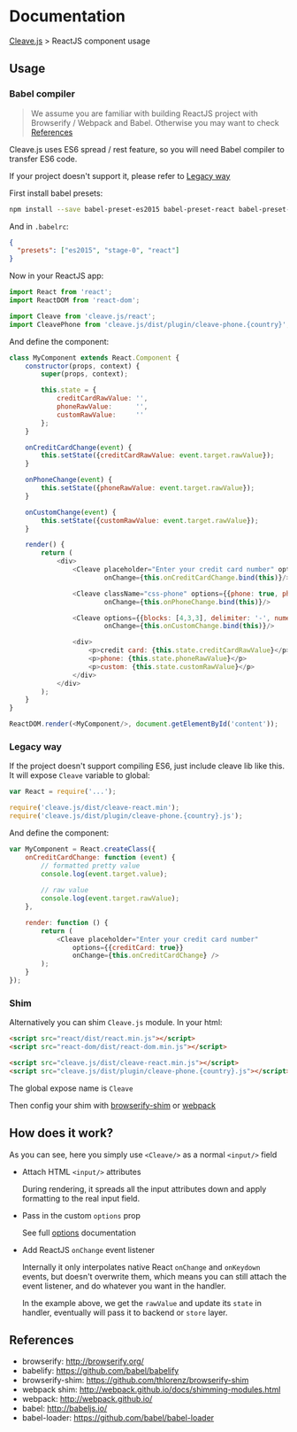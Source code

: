 # Documentation 

[Cleave.js](https://github.com/nosir/cleave.js#documentation) > ReactJS component usage

## Usage

### Babel compiler

> We assume you are familiar with building ReactJS project with Browserify / Webpack and Babel. Otherwise you may want to check [References](#references)

Cleave.js uses ES6 spread / rest feature, so you will need Babel compiler to transfer ES6 code.

If your project doesn't support it, please refer to [Legacy way](#legacy-way)

First install babel presets:

```bash
npm install --save babel-preset-es2015 babel-preset-react babel-preset-stage-0
```

And in `.babelrc`:

```json
{
  "presets": ["es2015", "stage-0", "react"]
}
```

Now in your ReactJS app:

```js
import React from 'react';
import ReactDOM from 'react-dom';

import Cleave from 'cleave.js/react';
import CleavePhone from 'cleave.js/dist/plugin/cleave-phone.{country}';
```

And define the component:

```js
class MyComponent extends React.Component {
    constructor(props, context) {
        super(props, context);

        this.state = {
            creditCardRawValue: '',
            phoneRawValue:      '',
            customRawValue:     ''
        };
    }

    onCreditCardChange(event) {
        this.setState({creditCardRawValue: event.target.rawValue});
    }

    onPhoneChange(event) {
        this.setState({phoneRawValue: event.target.rawValue});
    }

    onCustomChange(event) {
        this.setState({customRawValue: event.target.rawValue});
    }

    render() {
        return (
            <div>
                <Cleave placeholder="Enter your credit card number" options={{creditCard: true}}
                        onChange={this.onCreditCardChange.bind(this)}/>

                <Cleave className="css-phone" options={{phone: true, phoneRegionCode: 'AU'}}
                        onChange={this.onPhoneChange.bind(this)}/>

                <Cleave options={{blocks: [4,3,3], delimiter: '-', numericOnly: true}}
                        onChange={this.onCustomChange.bind(this)}/>

                <div>
                    <p>credit card: {this.state.creditCardRawValue}</p>
                    <p>phone: {this.state.phoneRawValue}</p>
                    <p>custom: {this.state.customRawValue}</p>
                </div>
            </div>
        );
    }
}

ReactDOM.render(<MyComponent/>, document.getElementById('content'));
```

### Legacy way

If the project doesn't support compiling ES6, just include cleave lib like this. It will expose `Cleave` variable to global:

```js
var React = require('...');

require('cleave.js/dist/cleave-react.min');
require('cleave.js/dist/plugin/cleave-phone.{country}.js');
```

And define the component:

```js
var MyComponent = React.createClass({
    onCreditCardChange: function (event) {
        // formatted pretty value
        console.log(event.target.value);
        
        // raw value
        console.log(event.target.rawValue);
    },

    render: function () {
        return (
            <Cleave placeholder="Enter your credit card number"
                options={{creditCard: true}}
                onChange={this.onCreditCardChange} />
        );
    }
});
```

### Shim

Alternatively you can shim `Cleave.js` module. In your html:

```html
<script src="react/dist/react.min.js"></script>
<script src="react-dom/dist/react-dom.min.js"></script>

<script src="cleave.js/dist/cleave-react.min.js"></script>
<script src="cleave.js/dist/plugin/cleave-phone.{country}.js"></script>
```

The global expose name is `Cleave`

Then config your shim with [browserify-shim](https://github.com/thlorenz/browserify-shim) or [webpack](http://webpack.github.io/docs/shimming-modules.html)

## How does it work?

As you can see, here you simply use `<Cleave/>` as a normal `<input/>` field 

- Attach HTML `<input/>` attributes

    During rendering, it spreads all the input attributes down and apply formatting to the real input field.

- Pass in the custom `options` prop

    See full [options](https://github.com/nosir/cleave.js/blob/master/doc/options.md) documentation

- Add ReactJS `onChange` event listener

    Internally it only interpolates native React `onChange` and `onKeydown` events, but doesn't overwrite them, which means you can still attach the event listener, and do whatever you want in the handler.

    In the example above, we get the `rawValue` and update its `state` in handler, eventually will pass it to backend or `store` layer.


## References

- browserify: http://browserify.org/
- babelify: https://github.com/babel/babelify
- browserify-shim: https://github.com/thlorenz/browserify-shim
- webpack shim: http://webpack.github.io/docs/shimming-modules.html
- webpack: http://webpack.github.io/
- babel: http://babeljs.io/
- babel-loader: https://github.com/babel/babel-loader
